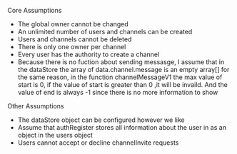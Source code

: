 Core Assumptions
- The global owner cannot be changed
- An unlimited number of users and channels can be created
- Users and channels cannot be deleted
- There is only one owner per channel
- Every user has the authority to create a channel
- Because there is no fuction about sending messasge, I assume that in the dataStore the array of data.channel.message is an empty array[]     for the same reason, in the function channelMessageV1 the max value of start is 0, if the value of start is greater than 0 ,it will be invaild. And the value of end is always -1 since there is no more information to show


Other Assumptions
- The dataStore object can be configured however we like
- Assume that authRegister stores all information about the user in as an  object in the users object
- Users cannot accept or decline channelInvite requests
